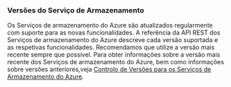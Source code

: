 ### Versões do Serviço de Armazenamento

Os Serviços de armazenamento do Azure são atualizados regularmente com suporte para as novas funcionalidades. A referência da API REST dos Serviços de armazenamento do Azure descreve cada versão suportada e as respetivas funcionalidades. Recomendamos que utilize a versão mais recente sempre que possível. Para obter informações sobre a versão mais recente dos Serviços de armazenamento do Azure, bem como informações sobre versões anteriores,veja [Controlo de Versões para os Serviços de Armazenamento do Azure](https://msdn.microsoft.com/library/azure/dd894041.aspx).  



<!--HONumber=Jun16_HO2-->


